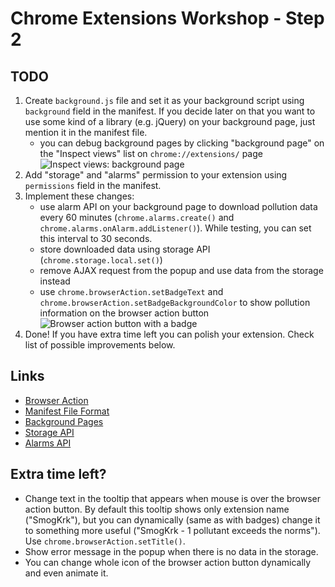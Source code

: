 # Chrome Extensions Workshop - Step 2

## TODO
1. Create `background.js` file and set it as your background script using `background` field in the manifest. If you decide later on that you want to use some kind of a library (e.g. jQuery) on your background page, just mention it in the manifest file.
	- you can debug background pages by clicking "background page" on the "Inspect views" list on `chrome://extensions/` page
<br /><img src='http://i.imgur.com/SoM1ROy.png' alt='Inspect views: background page'/><br />
2. Add "storage" and "alarms" permission to your extension using `permissions` field in the manifest.
3. Implement these changes:
	- use alarm API on your background page to download pollution data every 60 minutes (`chrome.alarms.create()` and `chrome.alarms.onAlarm.addListener()`). While testing, you can set this interval to 30 seconds.
	- store downloaded data using storage API (`chrome.storage.local.set()`)
	- remove AJAX request from the popup and use data from the storage instead
	- use `chrome.browserAction.setBadgeText` and `chrome.browserAction.setBadgeBackgroundColor` to show pollution information on the browser action button
<br /><img src="http://i.imgur.com/X3UzJtM.png" alt="Browser action button with a badge"/><br />
4. Done! If you have extra time left you can polish your extension. Check list of possible improvements below.

## Links
- [Browser Action](http://developer.chrome.com/extensions/browserAction.html)
- [Manifest File Format](http://developer.chrome.com/extensions/manifest.html)
- [Background Pages](http://developer.chrome.com/extensions/background_pages.html)
- [Storage API](http://developer.chrome.com/extensions/storage.html)
- [Alarms API](http://developer.chrome.com/extensions/alarms.html)

## Extra time left?
- Change text in the tooltip that appears when mouse is over the browser action button. By default this tooltip shows only extension name ("SmogKrk"), but you can dynamically (same as with badges) change it to something more useful ("SmogKrk - 1 pollutant exceeds the norms"). Use `chrome.browserAction.setTitle()`.
- Show error message in the popup when there is no data in the storage.
- You can change whole icon of the browser action button dynamically and even animate it.
